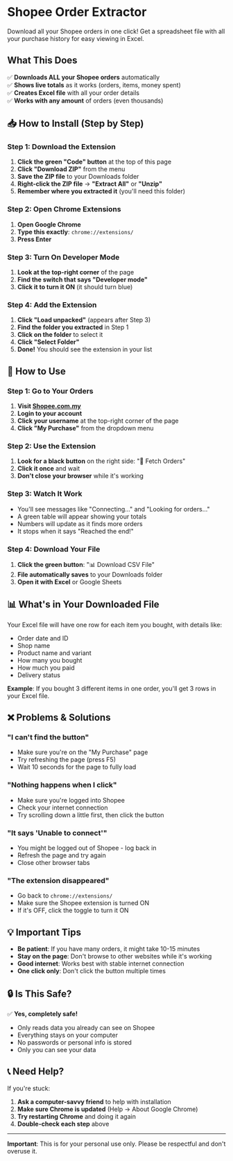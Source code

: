 # Shopee Order Extractor

Download all your Shopee orders in one click! Get a spreadsheet file with all your purchase history for easy viewing in Excel.

## What This Does

✅ **Downloads ALL your Shopee orders** automatically  
✅ **Shows live totals** as it works (orders, items, money spent)  
✅ **Creates Excel file** with all your order details  
✅ **Works with any amount** of orders (even thousands)

## 📥 How to Install (Step by Step)

### Step 1: Download the Extension
1. **Click the green "Code" button** at the top of this page
2. **Click "Download ZIP"** from the menu
3. **Save the ZIP file** to your Downloads folder
4. **Right-click the ZIP file** → **"Extract All"** or **"Unzip"**
5. **Remember where you extracted it** (you'll need this folder)

### Step 2: Open Chrome Extensions
1. **Open Google Chrome**
2. **Type this exactly**: `chrome://extensions/`
3. **Press Enter**

### Step 3: Turn On Developer Mode
1. **Look at the top-right corner** of the page
2. **Find the switch that says "Developer mode"**
3. **Click it to turn it ON** (it should turn blue)

### Step 4: Add the Extension
1. **Click "Load unpacked"** (appears after Step 3)
2. **Find the folder you extracted** in Step 1
3. **Click on the folder** to select it
4. **Click "Select Folder"**
5. **Done!** You should see the extension in your list

## 📱 How to Use

### Step 1: Go to Your Orders
1. **Visit [Shopee.com.my](https://shopee.com.my)**
2. **Login to your account**
3. **Click your username** at the top-right corner of the page
4. **Click "My Purchase"** from the dropdown menu

### Step 2: Use the Extension
1. **Look for a black button** on the right side: "🔄 Fetch Orders"
2. **Click it once** and wait
3. **Don't close your browser** while it's working

### Step 3: Watch It Work
- You'll see messages like "Connecting..." and "Looking for orders..."
- A green table will appear showing your totals
- Numbers will update as it finds more orders
- It stops when it says "Reached the end!"

### Step 4: Download Your File
1. **Click the green button**: "📊 Download CSV File"
2. **File automatically saves** to your Downloads folder
3. **Open it with Excel** or Google Sheets

## 📊 What's in Your Downloaded File

Your Excel file will have one row for each item you bought, with details like:
- Order date and ID
- Shop name
- Product name and variant
- How many you bought
- How much you paid
- Delivery status

**Example**: If you bought 3 different items in one order, you'll get 3 rows in your Excel file.

## ❌ Problems & Solutions

### "I can't find the button"
- Make sure you're on the "My Purchase" page
- Try refreshing the page (press F5)
- Wait 10 seconds for the page to fully load

### "Nothing happens when I click"
- Make sure you're logged into Shopee
- Check your internet connection
- Try scrolling down a little first, then click the button

### "It says 'Unable to connect'"
- You might be logged out of Shopee - log back in
- Refresh the page and try again
- Close other browser tabs

### "The extension disappeared"
- Go back to `chrome://extensions/`
- Make sure the Shopee extension is turned ON
- If it's OFF, click the toggle to turn it ON

## 💡 Important Tips

- **Be patient**: If you have many orders, it might take 10-15 minutes
- **Stay on the page**: Don't browse to other websites while it's working
- **Good internet**: Works best with stable internet connection
- **One click only**: Don't click the button multiple times

## 🔒 Is This Safe?

✅ **Yes, completely safe!**
- Only reads data you already can see on Shopee
- Everything stays on your computer
- No passwords or personal info is stored
- Only you can see your data

## 📞 Need Help?

If you're stuck:
1. **Ask a computer-savvy friend** to help with installation
2. **Make sure Chrome is updated** (Help → About Google Chrome)
3. **Try restarting Chrome** and doing it again
4. **Double-check each step** above

---

**Important**: This is for your personal use only. Please be respectful and don't overuse it.